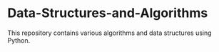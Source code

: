 # Data-Structures-and-Algorithms
This repository contains various algorithms and data structures using Python.
